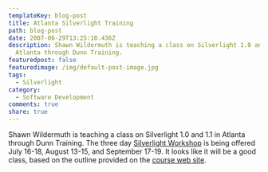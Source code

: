 ```yaml
---
templateKey: blog-post
title: Atlanta Silverlight Training
path: blog-post
date: 2007-06-29T13:25:10.436Z
description: Shawn Wildermuth is teaching a class on Silverlight 1.0 and 1.1 in
  Atlanta through Dunn Training.
featuredpost: false
featuredimage: /img/default-post-image.jpg
tags:
  - Silverlight
category:
  - Software Development
comments: true
share: true
---
```

<!--StartFragment-->

Shawn Wildermuth is teaching a class on Silverlight 1.0 and 1.1 in Atlanta through Dunn Training. The three day [Silverlight Workshop](http://www.dunntraining.com/SilverlightTraining.htm) is being offered July 16-18, August 13-15, and September 17-19. It looks like it will be a good class, based on the outline provided on the [course web site](http://www.dunntraining.com/SilverlightTraining.htm).

<!--EndFragment-->